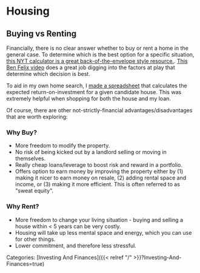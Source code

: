 # Housing

## Buying vs Renting

Financially, there is no clear answer whether to buy or rent a home in the
general case.  To determine which is the best option for a specific situation,
[this NYT calculator is a great back-of-the-envelope style
resource.](https://www.nytimes.com/interactive/2014/upshot/buy-rent-calculator.html).
[This Ben Felix video](https://www.youtube.com/watch?v=Uwl3-jBNEd4) does a
great job digging into the factors at play that determine which decision is
best.

To aid in my own home search, I [made a spreadsheet]() that calculates the
expected return-on-investment for a given candidate house. This was extremely
helpful when shopping for both the house and my loan.


Of course, there are other not-strictly-financial advantages/disadvantages that
are worth exploring:

### Why Buy?

 - More freedom to modify the property.
 - No risk of being kicked out by a landlord selling or moving in themselves.
 - Really cheap loans/leverage to boost risk and reward in a portfolio.
 - Offers option to earn money by improving the property either by (1) making
   it nicer to earn money on resale, (2) adding rental space and income, or (3)
   making it more efficient.  This is often referred to as "sweat equity".

### Why Rent?

 - More freedom to change your living situation - buying and selling a house
   within < 5 years can be very costly.
 - Housing will take up less mental space and energy, which you can use for
   other things.
 - Lower commitment, and therefore less stressful.










Categories: [Investing And Finances]({{< relref "/" >}}?Investing-And-Finances=true)